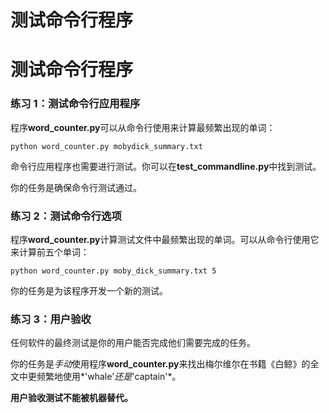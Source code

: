 # 测试命令行程序

# 测试命令行程序

### 练习 1：测试命令行应用程序

程序**word_counter.py**可以从命令行使用来计算最频繁出现的单词：

```
python word_counter.py mobydick_summary.txt 
```

命令行应用程序也需要进行测试。你可以在**test_commandline.py**中找到测试。

你的任务是确保命令行测试通过。

### 练习 2：测试命令行选项

程序**word_counter.py**计算测试文件中最频繁出现的单词。可以从命令行使用它来计算前五个单词：

```
python word_counter.py moby_dick_summary.txt 5 
```

你的任务是为该程序开发一个新的测试。

### 练习 3：用户验收

任何软件的最终测试是你的用户能否完成他们需要完成的任务。

你的任务是*手动*使用程序**word_counter.py**来找出梅尔维尔在书籍《白鲸》的全文中更频繁地使用*'whale'*还是*'captain'*。

**用户验收测试不能被机器替代。**
